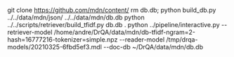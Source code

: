 git clone https://github.com/mdn/content/
rm db.db; python build_db.py ../../data/mdn/json/ ../../data/mdn/db.db
python ../../scripts/retriever/build_tfidf.py db.db .
python ../pipeline/interactive.py --retriever-model /home/andre/DrQA/data/mdn/db-tfidf-ngram=2-hash=16777216-tokenizer=simple.npz --reader-model /tmp/drqa-models/20210325-6fbd5ef3.mdl --doc-db ~/DrQA/data/mdn/db.db
